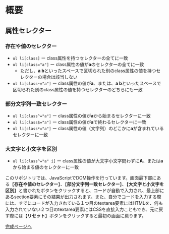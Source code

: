 # 概要

## 属性セレクター

### 存在や値のセレクター

- `ul li[class]` ー class属性を持つセレクターの全てに一致
- `ul li[class="a"]` ー class属性の値が**a**のセレクターの全てに一致
    - ただし、**a b**といったスペースで区切られた別のclass属性の値を持つセレクターの場合は該当しない
- `ul li[class~="a"]` ー class属性の値が**a**、または、**a b**といったスペースで区切られた別のclass属性の値を持つセレクターのどちらにも一致

### 部分文字列一致セレクター

- `ul li[class^="a"]` ー class属性の値が**a**から始まるセレクターに一致
- `ul li[class$="a"]` ー class属性の値が**a**で終わるセレクターに一致
- `ul li[class*="a"]` ー class属性の値（文字列）のどこかに**a**が含まれているセレクターに一致

### 大文字と小文字を区別

- `ul li[class^="a" i]` ー class属性の値が大文字小文字問わずに**A**、または**a**から始まる値のセレクターに一致

このリポジトリでは、JavaScriptでDOM操作を行っています。画面最下部にある【**存在や値のセレクター**】、【**部分文字列一致セレクター**】、【**大文字と小文字を区別**】と書かれたボタンをクリックすると、コードが自動で入力され、最上部にあるsection要素にその結果が出力されます。また、自分でコードを入力する際には、すでにコードが入力されている１つ目のtextarea要素にはHTMLを、何も入力されていない２つ目のtextarea要素にはCSSを直接入力こともでき、元に戻す際には【**リセット**】ボタンをクリックすると最初の画面に戻ります。


[完成ページへ](https://yscyber.github.io/attribute-selector/ "https://yscyber.github.io/attribute-selector/")
